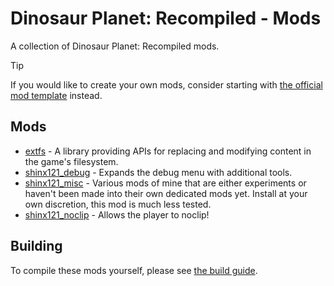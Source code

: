 # Dinosaur Planet: Recompiled - Mods
A collection of Dinosaur Planet: Recompiled mods.

> [!TIP]
> If you would like to create your own mods, consider starting with [the official mod template](https://github.com/DinosaurPlanetRecomp/dino-recomp-mod-template) instead.

## Mods
- [extfs](./extfs/) - A library providing APIs for replacing and modifying content in the game's filesystem.
- [shinx121_debug](./shinx121_debug/) - Expands the debug menu with additional tools.
- [shinx121_misc](./shinx121_misc/) - Various mods of mine that are either experiments or haven't been made into their own dedicated mods yet. Install at your own discretion, this mod is much less tested.
- [shinx121_noclip](./shinx121_noclip/) - Allows the player to noclip!

## Building
To compile these mods yourself, please see [the build guide](./BUILDING.md).
